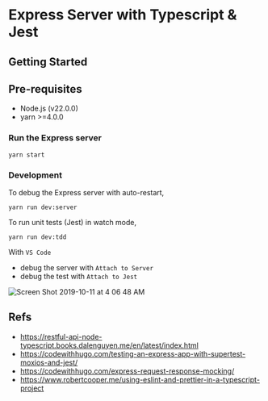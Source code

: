 # Express Server with Typescript & Jest

## Getting Started

## Pre-requisites

- Node.js (v22.0.0)
- yarn >=4.0.0

### Run the Express server

```
yarn start
```

### Development

To debug the Express server with auto-restart,

```
yarn run dev:server
```

To run unit tests (Jest) in watch mode,

```
yarn run dev:tdd
```

With `VS Code`

- debug the server with `Attach to Server`
- debug the test with `Attach to Jest`

![Screen Shot 2019-10-11 at 4 06 48 AM](https://user-images.githubusercontent.com/4011348/66602490-d0cdee00-ebdc-11e9-8573-da157ea3cdfa.png)

## Refs

- https://restful-api-node-typescript.books.dalenguyen.me/en/latest/index.html
- https://codewithhugo.com/testing-an-express-app-with-supertest-moxios-and-jest/
- https://codewithhugo.com/express-request-response-mocking/
- https://www.robertcooper.me/using-eslint-and-prettier-in-a-typescript-project
